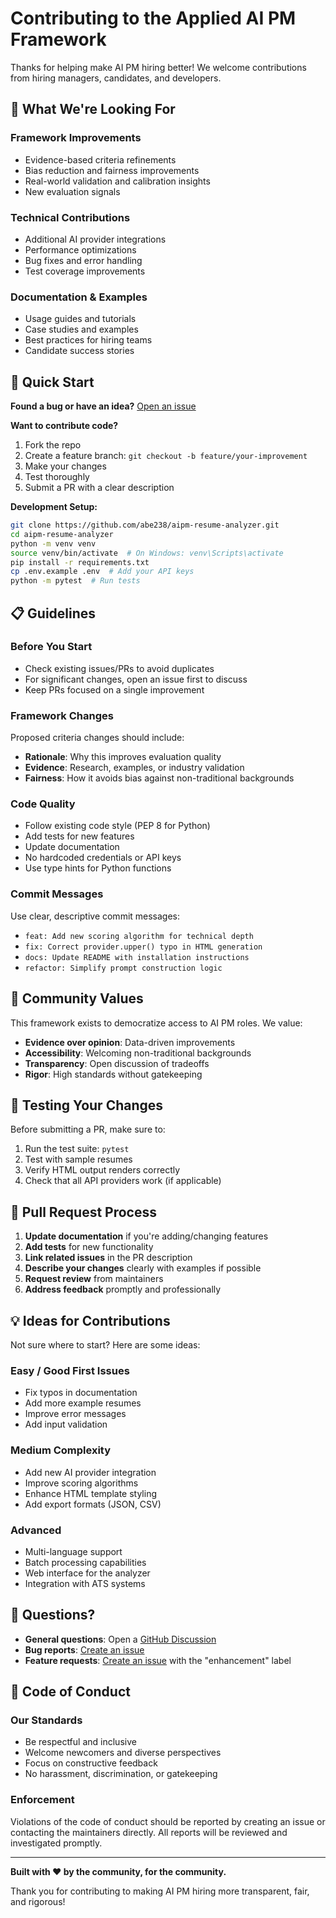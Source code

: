 # Contributing to the Applied AI PM Framework

Thanks for helping make AI PM hiring better! We welcome contributions from hiring managers, candidates, and developers.

## 🎯 What We're Looking For

### Framework Improvements
- Evidence-based criteria refinements
- Bias reduction and fairness improvements
- Real-world validation and calibration insights
- New evaluation signals

### Technical Contributions
- Additional AI provider integrations
- Performance optimizations
- Bug fixes and error handling
- Test coverage improvements

### Documentation & Examples
- Usage guides and tutorials
- Case studies and examples
- Best practices for hiring teams
- Candidate success stories

## 🚀 Quick Start

**Found a bug or have an idea?** [Open an issue](https://github.com/abe238/aipm-resume-analyzer/issues/new)

**Want to contribute code?**
1. Fork the repo
2. Create a feature branch: `git checkout -b feature/your-improvement`
3. Make your changes
4. Test thoroughly
5. Submit a PR with a clear description

**Development Setup:**
```bash
git clone https://github.com/abe238/aipm-resume-analyzer.git
cd aipm-resume-analyzer
python -m venv venv
source venv/bin/activate  # On Windows: venv\Scripts\activate
pip install -r requirements.txt
cp .env.example .env  # Add your API keys
python -m pytest  # Run tests
```

## 📋 Guidelines

### Before You Start
- Check existing issues/PRs to avoid duplicates
- For significant changes, open an issue first to discuss
- Keep PRs focused on a single improvement

### Framework Changes
Proposed criteria changes should include:
- **Rationale**: Why this improves evaluation quality
- **Evidence**: Research, examples, or industry validation
- **Fairness**: How it avoids bias against non-traditional backgrounds

### Code Quality
- Follow existing code style (PEP 8 for Python)
- Add tests for new features
- Update documentation
- No hardcoded credentials or API keys
- Use type hints for Python functions

### Commit Messages
Use clear, descriptive commit messages:
- `feat: Add new scoring algorithm for technical depth`
- `fix: Correct provider.upper() typo in HTML generation`
- `docs: Update README with installation instructions`
- `refactor: Simplify prompt construction logic`

## 🤝 Community Values

This framework exists to democratize access to AI PM roles. We value:
- **Evidence over opinion**: Data-driven improvements
- **Accessibility**: Welcoming non-traditional backgrounds
- **Transparency**: Open discussion of tradeoffs
- **Rigor**: High standards without gatekeeping

## 🧪 Testing Your Changes

Before submitting a PR, make sure to:
1. Run the test suite: `pytest`
2. Test with sample resumes
3. Verify HTML output renders correctly
4. Check that all API providers work (if applicable)

## 📝 Pull Request Process

1. **Update documentation** if you're adding/changing features
2. **Add tests** for new functionality
3. **Link related issues** in the PR description
4. **Describe your changes** clearly with examples if possible
5. **Request review** from maintainers
6. **Address feedback** promptly and professionally

## 💡 Ideas for Contributions

Not sure where to start? Here are some ideas:

### Easy / Good First Issues
- Fix typos in documentation
- Add more example resumes
- Improve error messages
- Add input validation

### Medium Complexity
- Add new AI provider integration
- Improve scoring algorithms
- Enhance HTML template styling
- Add export formats (JSON, CSV)

### Advanced
- Multi-language support
- Batch processing capabilities
- Web interface for the analyzer
- Integration with ATS systems

## 💬 Questions?

- **General questions**: Open a [GitHub Discussion](https://github.com/abe238/aipm-resume-analyzer/discussions)
- **Bug reports**: [Create an issue](https://github.com/abe238/aipm-resume-analyzer/issues/new)
- **Feature requests**: [Create an issue](https://github.com/abe238/aipm-resume-analyzer/issues/new) with the "enhancement" label

## 📜 Code of Conduct

### Our Standards
- Be respectful and inclusive
- Welcome newcomers and diverse perspectives
- Focus on constructive feedback
- No harassment, discrimination, or gatekeeping

### Enforcement
Violations of the code of conduct should be reported by creating an issue or contacting the maintainers directly. All reports will be reviewed and investigated promptly.

---

**Built with ❤️ by the community, for the community.**

Thank you for contributing to making AI PM hiring more transparent, fair, and rigorous!
